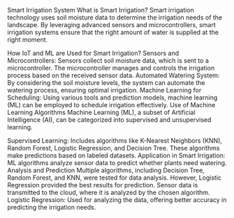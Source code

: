 Smart Irrigation System
What is Smart Irrigation?
Smart irrigation technology uses soil moisture data to determine the irrigation needs of the landscape. By leveraging advanced sensors and microcontrollers, smart irrigation systems ensure that the right amount of water is supplied at the right moment.

How IoT and ML are Used for Smart Irrigation?
Sensors and Microcontrollers: Sensors collect soil moisture data, which is sent to a microcontroller. The microcontroller manages and controls the irrigation process based on the received sensor data.
Automated Watering System: By considering the soil moisture levels, the system can automate the watering process, ensuring optimal irrigation.
Machine Learning for Scheduling: Using various tools and prediction models, machine learning (ML) can be employed to schedule irrigation effectively.
Use of Machine Learning Algorithms
Machine Learning (ML), a subset of Artificial Intelligence (AI), can be categorized into supervised and unsupervised learning.

Supervised Learning: Includes algorithms like K-Nearest Neighbors (KNN), Random Forest, Logistic Regression, and Decision Tree. These algorithms make predictions based on labeled datasets.
Application in Smart Irrigation: ML algorithms analyze sensor data to predict whether plants need watering.
Analysis and Prediction
Multiple algorithms, including Decision Tree, Random Forest, and KNN, were tested for data analysis. However, Logistic Regression provided the best results for prediction.
Sensor data is transmitted to the cloud, where it is analyzed by the chosen algorithm.
Logistic Regression: Used for analyzing the data, offering better accuracy in predicting the irrigation needs.
